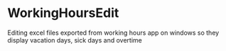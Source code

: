 # WorkingHoursEdit
Editing excel files exported from working hours app on windows so they display vacation days, sick days and overtime
